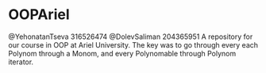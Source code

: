 # OOPAriel
@YehonatanTseva 316526474 @DolevSaliman 204365951
A repository for our course in OOP at Ariel University.
The key was to go through every each Polynom through a Monom, and every Polynomable through Polynom iterator.
